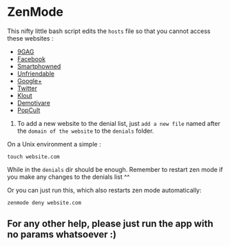 # ZenMode

This nifty little bash script edits the `hosts` file so that you cannot access these websites : 

- [9GAG](http://9gag.com/)
- [Facebook](http://facebook.com/)
- [Smartphowned](http://smartphowned.com/)
- [Unfriendable](http://unfriendable.com/)
- [Google+](http://plus.google.com/)
- [Twitter](http://twitter.com/)
- [Klout](http://klout.com/)
- [Demotivare](http://demotivare.com/)
- [PopCult](http://popcult.ro/)

1) To add a new website to the denial list, just `add a new file` named after the `domain of the website` to the `denials` folder.

On a Unix environment a simple :
	
	touch website.com
	
While in the `denials` dir should be enough. Remember to restart zen mode if you make any changes to the denials list ^^

Or you can just run this, which also restarts zen mode automatically:

	zenmode deny website.com

## For any other help, please just run the app with no params whatsoever :)

